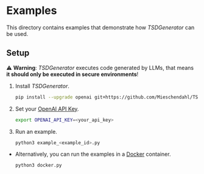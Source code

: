 # Examples

This directory contains examples that demonstrate how *TSDGenerator* can be used.

## Setup

⚠️ **Warning**: *TSDGenerator* executes code generated by LLMs, that means **it should only be executed in secure environments**!

1. Install *TSDGenerator*.

    ```bash
    pip install --upgrade openai git+https://github.com/Mieschendahl/TSDGenerator.git
    ```

2. Set your [OpenAI API Key](https://platform.openai.com/api-keys).

    ```bash
    export OPENAI_API_KEY=<your_api_key>
    ```

3. Run an example.

    ```bash
    python3 example_<example_id>.py
    ```

- Alternatively, you can run the examples in a [Docker](https://www.docker.com/resources/what-container/) container.

    ```bash
    python3 docker.py
    ```